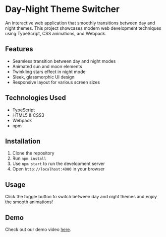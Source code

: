 # Day-Night Theme Switcher

An interactive web application that smoothly transitions between day and night themes. This project showcases modern web development techniques using TypeScript, CSS animations, and Webpack.

## Features

- Seamless transition between day and night modes
- Animated sun and moon elements
- Twinkling stars effect in night mode
- Sleek, glassmorphic UI design
- Responsive layout for various screen sizes

## Technologies Used

- TypeScript
- HTML5 & CSS3
- Webpack
- npm

## Installation

1. Clone the repository
2. Run `npm install`
3. Use `npm start` to run the development server
4. Open `http://localhost:4000` in your browser

## Usage

Click the toggle button to switch between day and night themes and enjoy the smooth animations!

## Demo

Check out our demo video [here](https://github.com/user-attachments/assets/ef9d9365-5a14-453a-974d-574d34e5a36a).
